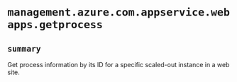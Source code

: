 # `management.azure.com.appservice.webapps.getprocess`

## `summary`
Get process information by its ID for a specific scaled-out instance in a web site.


